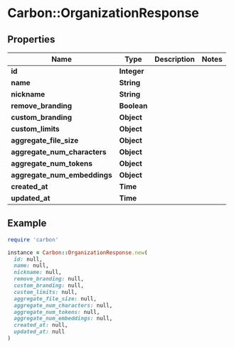 # Carbon::OrganizationResponse

## Properties

| Name | Type | Description | Notes |
| ---- | ---- | ----------- | ----- |
| **id** | **Integer** |  |  |
| **name** | **String** |  |  |
| **nickname** | **String** |  |  |
| **remove_branding** | **Boolean** |  |  |
| **custom_branding** | **Object** |  |  |
| **custom_limits** | **Object** |  |  |
| **aggregate_file_size** | **Object** |  |  |
| **aggregate_num_characters** | **Object** |  |  |
| **aggregate_num_tokens** | **Object** |  |  |
| **aggregate_num_embeddings** | **Object** |  |  |
| **created_at** | **Time** |  |  |
| **updated_at** | **Time** |  |  |

## Example

```ruby
require 'carbon'

instance = Carbon::OrganizationResponse.new(
  id: null,
  name: null,
  nickname: null,
  remove_branding: null,
  custom_branding: null,
  custom_limits: null,
  aggregate_file_size: null,
  aggregate_num_characters: null,
  aggregate_num_tokens: null,
  aggregate_num_embeddings: null,
  created_at: null,
  updated_at: null
)
```

